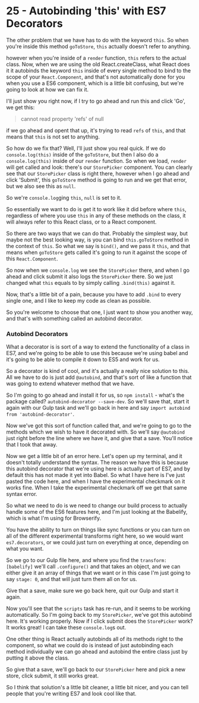 # 25 - Autobinding 'this' with ES7 Decorators

The other problem that we have has to do with the keyword `this`.  So when you're inside this method `goToStore`, `this` actually doesn't refer to anything.

however when you're inside of a `render` function, `this` refers to the actual class.  Now, when we are using the old React.createClass, what React does it it autobinds the keyword `this` inside of every single method to bind to the scope of your `React.Component`, and that's not automatically done for you when you use a ES6 component, which is a little bit confusing, but we're going to look at how we can fix it.

I'll just show you right now, if I try to go ahead and run this and click 'Go', we get this:

> cannot read property 'refs' of null

if we go ahead and opent that up, it's trying to read `refs` of `this`, and that means that `this` is not set to anything.

So how do we fix that?  Well, I'll just show you real quick.  If we do `console.log(this)` inside of the `goToStore`, but then I also do a `console.log(this)` inside of our `render` function. So when we load, `render` will get called and look: there's our `StorePicker` component.  You can clearly see that our `StorePicker` class is right there, however when I go ahead and click 'Submit', this `goToStore` method is going to run and we get that error, but we also see this as `null`.

So we're `console.log`ging `this`, `null` is set to it.

So essentially we want to do is get it to work like it did before where `this`, regardless of where you use `this` in any of these methods on the class, it will always refer to this React class, or to a React component. 

So there are two ways that we can do that.  Probably the simplest way, but maybe not the best looking way, is you can bind `this.goToStore` method in the context of `this`.  So what we say is `bind()`, and we pass it `this`, and that means when `goToStore` gets called it's going to run it against the scope of this `React.Component`.

So now when we `console.log` we see the `StorePicker` there, and when I go ahead and click submit it also logs the `StorePicker` there.  So we just changed what `this` equals to by simply calling `.bind(this)` against it.

Now, that's a little bit of a pain, because you have to add `.bind` to every single one, and I like to keep my code as clean as possible.

So you're welcome to choose that one, I just want to show you another way, and that's with something called an autobind decorator.

### Autobind Decorators

What a decorator is is sort of a way to extend the functionality of a class in ES7, and we're going to be able to use this because we're using babel and it's going to be able to compile it down to ES5 and work for us.

So a decorator is kind of cool, and it's actually a really nice solution to this.  All we have to do is just add `@autobind`, and that's sort of like a function that was going to extend whatever method that we have.

So I'm going to go ahead and install it for us, so `npm install` - what's the package called? `autobind-decorator --save-dev`.  So we'll save that, start it again with our Gulp task and we'll go back in here and say `import autobind from 'autobind-decorator'`.

Now we've got this sort of function called that, and we're going to go to the methods which we wish to have it decorated with.  So we'll say `@autobind` just right before the line where we have it, and give that a save.  You'll notice that I took that away.

Now we get a little bit of an error here.  Let's open up my terminal, and it doesn't totally understand the syntax.  The reason we have this is because this autobind decorator that we're using here is actually part of ES7, and by default this has not made it yet into Babel.  So what I have here is I've just pasted the code here, and when I have the experimental checkmark on it works fine.  When I take the experimental checkmark off we get that same syntax error.

So what we need to do is we need to change our build process to actually handle some of the ES6 features here, and I'm just looking at the Babelify, which is what I'm using for Browserify.

You have the ability to turn on things like sync functions or you can turn on all of the different experimental transforms right here, so we would want `es7.decorators`, or we could just turn on everything at once, depending on what you want.

So we go to our Gulp file here, and where you find the `transform: [babelify]` we'll call `.configure()` and that takes an object, and we can either give it an array of things that we want or in this case I'm just going to say `stage: 0`, and that will just turn them all on for us.

Give that a save, make sure we go back here, quit our Gulp and start it again.

Now you'll see that the `scripts` task has re-run, and it seems to be working automatically.  So I'm going back to my `StorePicker`, we've got this autobind here.  It's working properly.  Now if I click submit does the `StorePicker` work?  It works great!  I can take these `console.log`s out.

One other thing is React actually autobinds all of its methods right to the component, so what we could do is instead of just autobinding each method individually we can go ahead and autobind the entire class just by putting it above the class.

So give that a save, we'll go back to our `StorePicker` here and pick a new store, click submit, it still works great.

So I think that solution's a little bit cleaner, a little bit nicer, and you can tell people that you're writing ES7 and look cool like that.

